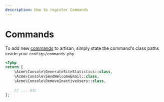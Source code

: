 ```yaml
---
description: How to register Commands
---
```

# Commands

To add new [commands](https://laravel.com/docs/9.x/artisan#writing-commands) to artisan, simply state the command's class paths inside your `configs/commands.php`

```php
<?php
return [
    \Acme\Console\GenerateSiteStatistics::class,
    \Acme\Console\SendWelcomeEmail::class,
    \Acme\Console\RemoveInactiveUsers::class,
    
    // ... etc
];
```
